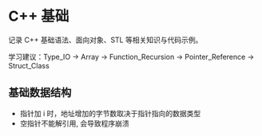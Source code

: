 # C++ 基础

记录 C++ 基础语法、面向对象、STL 等相关知识与代码示例。

学习建议：Type_IO → Array → Function_Recursion → Pointer_Reference → Struct_Class

## 基础数据结构

- 指针加 i 时，地址增加的字节数取决于指针指向的数据类型
- 空指针不能解引用, 会导致程序崩溃
